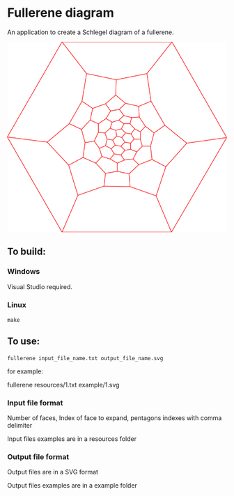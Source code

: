 # Fullerene diagram #

An application to create a Schlegel diagram of a fullerene.

![A fullerene Schlegel diagram example](/example/1.svg)

## To build: ##

### Windows ###

Visual Studio required.

### Linux ###

    make

## To use: ##

    fullerene input_file_name.txt output_file_name.svg

for example:

   fullerene resources/1.txt example/1.svg

### Input file format ###

Number of faces, Index of face to expand, pentagons indexes with comma delimiter

Input files examples are in a resources folder

### Output file format ###

Output files are in a SVG format

Output files examples are in a example folder